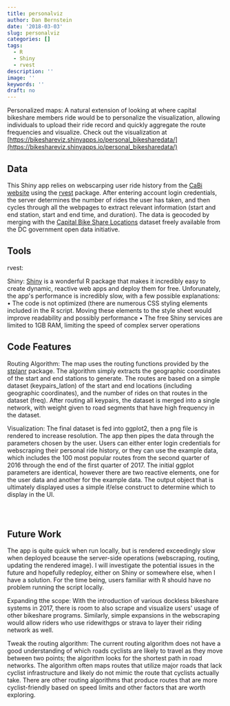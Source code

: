 ```yaml
---
title: personalviz
author: Dan Bernstein
date: '2018-03-03'
slug: personalviz
categories: []
tags:
  - R
  - Shiny
  - rvest
description: ''
image: ''
keywords: ''
draft: no
---
```

Personalized maps: A natural extension of looking at where capital bikeshare members ride would be to personalize the visualization, allowing individuals to upload their ride record and quickly aggregate the route frequencies and visualize. 
Check out the visualization at [https://bikeshareviz.shinyapps.io/personal_bikesharedata/](https://bikeshareviz.shinyapps.io/personal_bikesharedata/)

## **Data**  
This Shiny app relies on webscarping user ride history from the [CaBi website](https://www.capitalbikeshare.com/) using the [rvest](https://github.com/hadley/rvest) package. After entering account login credentials, the server determines the number of rides the user has taken, and then cycles through all the webpages to extract relevant information (start and end station, start and end time, and duration). The data is geocoded by merging with the [Capital Bike Share Locations](http://opendata.dc.gov/datasets/capital-bike-share-locations) dataset freely available from the DC government open data initiative.

## **Tools**

rvest: 

Shiny: [Shiny](https://shiny.rstudio.com/) is a wonderful R package that makes it incredibly easy to create dynamic, reactive web apps and deploy them for free. Unforunately, the app's performance is incredibly slow, with a few possible explanations: 
   •  The code is not optimized (there are numerous CSS styling elements included in the R script. Moving       these elements to the style sheet would improve readability and possibly performance
   •  The free Shiny services are limited to 1GB RAM, limiting the speed of complex server operations


## **Code Features**  
Routing Algorithm: The map uses the routing functions provided by the [stplanr](https://github.com/ropensci/stplanr) package. The algorithm simply extracts the geographic coordinates of the start and end stations to generate. The routes are based on a simple dataset (keypairs_latlon) of the start and end locations (including geographic coordinates), and the number of rides on that routes in the dataset (freq). After routing all keypairs, the dataset is merged into a single network, with weight given to road segments that have high frequency in the dataset. 


Visualization: The final dataset is fed into ggplot2, then a png file is rendered to increase resolution.
The app then pipes the data through the parameters chosen by the user. Users can either enter login credentials for webscraping their personal ride history, or they can use the example data, which includes the 100 most popular routes from the second quarter of 2016 through the end of the first quarter of 2017.
The initial ggplot parameters are identical, however there are two reactive elements, one for the user data and another for the example data. The output object that is ultimately displayed uses a simple if/else construct to determine which to display in the UI. 


```{r}
  
```




```{r}

```

## **Future Work**

The app is quite quick when run locally, but is rendered exceedingly slow when deployed bceause the server-side operations (webscraping, routing, updating the rendered image). I will investigate the potential issues in the future and hopefully redeploy, either on Shiny or somewhere else, when I have a solution. For the time being, users familiar with R should have no problem running the script locally. 

Expanding tthe scope: With the introduction of various dockless bikeshare systems in 2017, there is room to also scrape and visualize users' usage of other bikeshare programs. Similarly, simple expansions in the webscraping would allow riders who use ridewithgps or strava to layer their riding network as well. 


Tweak the routing algorithm: The current routing algorithm does not have a good understanding of which roads cyclists are likely to travel as they move between two points; the algorithm looks for the shortest path in road networks. The algorithm often maps routes that utilize major roads that lack cyclist infrastructure and likely do not mimic the route that cyclists actually take. There are other routing algorithms that produce routes that are more cyclist-friendly based on speed limits and other factors that are worth exploring.



